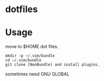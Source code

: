 dotfiles
========

# Usage

move to $HOME dot files.

```
mkdir -p ~/.vim/bundle
cd ~/.vim/bundle
git clone [NeoBundle] and install plugins.
```

sometimes need GNU GLOBAL
